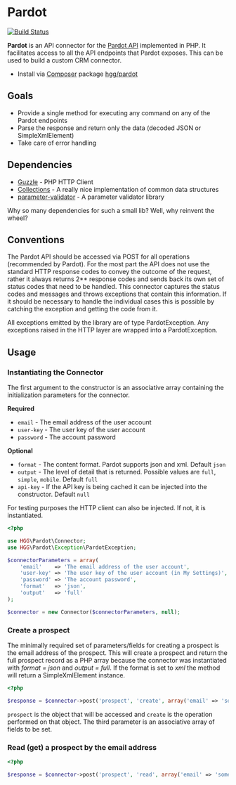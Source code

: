 # Pardot

[![Build Status](https://travis-ci.org/hglattergotz/pardot.png)](https://travis-ci.org/hglattergotz/pardot)

**Pardot** is an API connector for the [Pardot API](http://developer.pardot.com/kb/api-version-3/introduction-table-of-contents) implemented in PHP. It facilitates
access to all the API endpoints that Pardot exposes. This can be used to build a custom CRM connector.

* Install via [Composer](http://getcomposer.org) package [hgg/pardot](https://packagist.org/packages/hgg/pardot)

## Goals

 * Provide a single method for executing any command on any of the Pardot endpoints
 * Parse the response and return only the data (decoded JSON or SimpleXmlElement)
 * Take care of error handling

## Dependencies

 * [Guzzle](http://docs.guzzlephp.org/en/latest/#) - PHP HTTP Client
 * [Collections](https://github.com/IcecaveStudios/collections) - A really nice implementation of common data structures
 * [parameter-validator](https://github.com/hglattergotz/parameter-validator) - A parameter validator library

Why so many dependencies for such a small lib? Well, why reinvent the wheel?

## Conventions

The Pardot API should be accessed via POST for all operations (recommended by Pardot).
For the most part the API does not use the standard HTTP response codes to convey the
outcome of the request, rather it always returns 2** response codes and sends back its
own set of status codes that need to be handled.
This connector captures the status codes and messages and throws exceptions that
contain this information. If it should be necessary to handle the individual cases
this is possible by catching the exception and getting the code from it.

All exceptions emitted by the library are of type PardotException. Any exceptions
raised in the HTTP layer are wrapped into a PardotException.

## Usage

### Instantiating the Connector

The first argument to the constructor is an associative array containing the
initialization parameters for the connector.

**Required**

 * ```email``` - The email address of the user account
 * ```user-key``` - The user key of the user account
 * ```password``` - The account password

**Optional**

 * ```format``` - The content format. Pardot supports json and xml. Default ```json```
 * ```output``` - The level of detail that is returned. Possible values are ```full```, ```simple```, ```mobile```. Default ```full```
 * ```api-key``` - If the API key is being cached it can be injected into the constructor. Default ```null```

For testing purposes the HTTP client can also be injected. If not, it is instantiated.

```php
<?php

use HGG\Pardot\Connector;
use HGG\Pardot\Exception\PardotException;

$connectorParameters = array(
    'email'    => 'The email address of the user account',
    'user-key' => 'The user key of the user account (in My Settings)',
    'password' => 'The account password',
    'format'   => 'json',
    'output'   => 'full'
);

$connector = new Connector($connectorParameters, null);
```

### Create a prospect

The minimally required set of parameters/fields for creating a prospect is the
email address of the prospect.
This will create a prospect and return the full prospect record as a PHP array
because the connector was instantiated with *format = json* and *output = full*.
If the format is set to *xml* the method will return a SimpleXmlElement instance.

```php
<?php

$response = $connector->post('prospect', 'create', array('email' => 'some@example.com'));
```

```prospect``` is the object that will be accessed and ```create``` is the operation
performed on that object. The third parameter is an associative array of fields to be
set.

### Read (get) a prospect by the email address

```php
<?php

$response = $connector->post('prospect', 'read', array('email' => 'some@example.com'));
```
